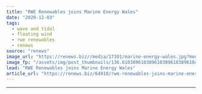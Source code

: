 ```yaml
---
title: "RWE Renewables joins Marine Energy Wales"
date: "2020-12-03"
tags: 
  - wave and tidal
  - floating wind
  - rwe renewables
  - renews
source: "renews"
image_url: "https://renews.biz//media/17301/marine-energy-wales.jpg?mode=crop&width=770&heightratio=0.6103896103896103896103896104&slimmage=true"
image_fp: "/assets/img/post_thumbnails/136.6103896103896103896103896104&slimmage=true"
lead: "RWE Renewables joins Marine Energy Wales"
article_url: "https://renews.biz/64918/rwe-renewables-joins-marine-energy-wales/"
---
```


---
